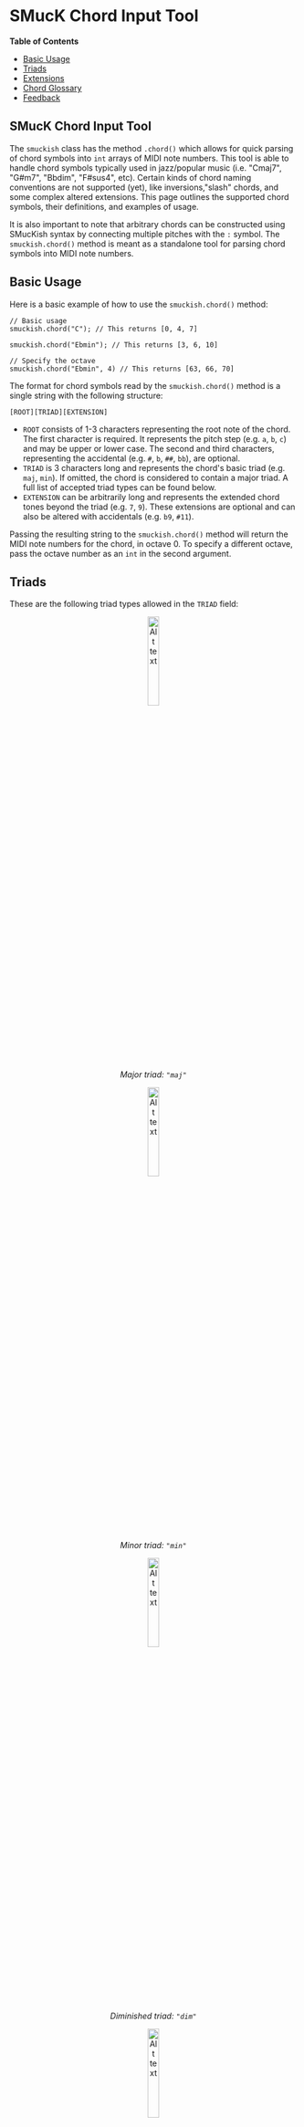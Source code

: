 # SMucK Chord Input Tool

**Table of Contents**
- [Basic Usage](#basic-usage)
- [Triads](#triads)
- [Extensions](#extensions)
- [Chord Glossary](#chord-glossary)
- [Feedback](#feedback)

## SMucK Chord Input Tool

The `smuckish` class has the method `.chord()` which allows for quick parsing of chord symbols into `int` arrays of MIDI note numbers. This tool is able to handle chord symbols typically used in jazz/popular music (i.e. "Cmaj7", "G#m7", "Bbdim", "F#sus4", etc). Certain kinds of chord naming conventions are not supported (yet), like inversions,"slash" chords, and some complex altered extensions. This page outlines the supported chord symbols, their definitions, and examples of usage. 

It is also important to note that arbitrary chords can be constructed using SMucKish syntax by connecting multiple pitches with the `:` symbol. The `smuckish.chord()` method is meant as a standalone tool for parsing chord symbols into MIDI note numbers. 

## Basic Usage

Here is a basic example of how to use the `smuckish.chord()` method:

```
// Basic usage
smuckish.chord("C"); // This returns [0, 4, 7]

smuckish.chord("Ebmin"); // This returns [3, 6, 10]

// Specify the octave
smuckish.chord("Ebmin", 4) // This returns [63, 66, 70]
```

The format for chord symbols read by the `smuckish.chord()` method is a single string with the following structure:

```
[ROOT][TRIAD][EXTENSION]
```

- `ROOT` consists of 1-3 characters representing the root note of the chord. The first character is required. It represents the pitch step (e.g. `a`, `b`, `c`) and may be upper or lower case. The second and third characters, representing the accidental (e.g. `#`, `b`, `##`, `bb`), are optional.
- `TRIAD` is 3 characters long and represents the chord's basic triad (e.g. `maj`, `min`). If omitted, the chord is considered to contain a major triad. A full list of accepted triad types can be found below.
- `EXTENSION` can be arbitrarily long and represents the extended chord tones beyond the triad (e.g. `7`, `9`). These extensions are optional and can also be altered with accidentals (e.g. `b9`, `#11`).

Passing the resulting string to the `smuckish.chord()` method will return the MIDI note numbers for the chord, in octave 0. To specify a different octave, pass the octave number as an `int` in the second argument.

## Triads

These are the following triad types allowed in the `TRIAD` field:

<div style="text-align: center;">
  <img src="../images/chords/maj.svg" alt="Alt text" width="20%">
  <p style="font-style: italic;">Major triad: <code>"maj"</code></p>
</div>
<div style="text-align: center;">
  <img src="../images/chords/min.svg" alt="Alt text" width="20%">
  <p style="font-style: italic;">Minor triad: <code>"min"</code></p>
</div>
<div style="text-align: center;">
  <img src="../images/chords/dim.svg" alt="Alt text" width="20%">
  <p style="font-style: italic;">Diminished triad: <code>"dim"</code></p>
</div>
<div style="text-align: center;">
  <img src="../images/chords/aug.svg" alt="Alt text" width="20%">
  <p style="font-style: italic;">Augmented triad: <code>"aug"</code></p>
</div>
<div style="text-align: center;">
  <img src="../images/chords/sus.svg" alt="Alt text" width="20%">
  <p style="font-style: italic;">Suspended 4th chord: <code>"sus"</code></p>
</div>


## Extensions

The `EXTENSION` field contains chord tones beyond the triad. Valid extension values are: `6`, `7`, `9`, `11`, `13`, `b9`, `#9`, `#11`, and `b13`. Some chord tones are "inferred" from the triad. For instance, a `maj7` places a major seventh above the root note, while a `min7` places a minor seventh above the root note. Also, higher extensions such as `9`, `11`, and `13` also imply the presence of lower extensions. For example, a `maj9` chord contains a major seventh and a ninth, and a `min11` chord contains a minor seventh, a ninth, and the eleventh. This is done in accordance with the "common practice" chord naming conventions. A complete list of all supported extensions and their definitions can be found below.

### Seventh Chords

<div style="text-align: center;">
  <img src="../images/chords/maj7.svg" alt="Alt text" width="20%">
  <p style="font-style: italic;">Major 7th chord: <code>"maj7"</code></p>
</div>

<div style="text-align: center;">
  <img src="../images/chords/dom7.svg" alt="Alt text" width="20%">
  <p style="font-style: italic;">Dominant 7th chord: <code>"dom7" or just "7"</code></p>
</div>

<div style="text-align: center;">
  <img src="../images/chords/min7.svg" alt="Alt text" width="20%">
  <p style="font-style: italic;">Minor 7th chord: <code>"min7"</code></p>
</div>

<div style="text-align: center;">
  <img src="../images/chords/min7b5.svg" alt="Alt text" width="20%">
  <p style="font-style: italic;">Minor 7th flat 5 (half-diminished)chord: <code>"min7b5"</code></p>
</div>

<div style="text-align: center;">
  <img src="../images/chords/dim7.svg" alt="Alt text" width="20%">
  <p style="font-style: italic;">Diminished 7th (fully diminished)chord: <code>"dim7"</code></p>
</div>

<div style="text-align: center;">
  <img src="../images/chords/aug7.svg" alt="Alt text" width="20%">
  <p style="font-style: italic;">Augmented 7th chord: <code>"aug7"</code></p>
</div>

<div style="text-align: center;">
  <img src="../images/chords/sus7.svg" alt="Alt text" width="20%">
  <p style="font-style: italic;">Suspended 4th 7th chord: <code>"sus7"</code></p>
</div>

(Not technically seventh chords, but they have 4 notes)

<div style="text-align: center;">
  <img src="../images/chords/maj6.svg" alt="Alt text" width="20%">
  <p style="font-style: italic;">Major 6th chord: <code>"maj6" or just "6"</code></p>
</div>

<div style="text-align: center;">
  <img src="../images/chords/min6.svg" alt="Alt text" width="20%">
  <p style="font-style: italic;">Minor 6th chord: <code>"min6"</code></p>
</div>

### Ninth, Eleventh, and Thirteenth Chords

Ninth, eleventh, and thirteenth chords have the following behavior:
- When a ninth chord is specified, it is parsed the same as a seventh chord, but with the addition of a major ninth above the root. 
- When an eleventh chord is specified, it is parsed the same as a ninth chord, but with the addition of a perfect eleventh above the root.
- When a thirteenth chord is specified, it is parsed the same as a **ninth** chord, but with the addition of a major thirteenth above the root. NOTE: the eleventh is not "implied" with thirteenth chords.

### Alterations

Any of the upper extensions (9th, 11th, or 13th) can be altered with a sharp (`#`) or flat (`b`) symbol. 

- Both `b9` and `#9` and valid and can exist simultaneously.
- `b11` and `#11` are both technically valid, but `b11` is enharmonically equivalent to the major 3rd, so it is generally not used.
- `b13` and `#13` are both technically valid, but `#13` is enharmonically equivalent to the minor 7th, so it is generally not used.

Any combination of these alterations is valid. For example, the chord `C7b9#11b13` will give the following:

<div style="text-align: center;">
  <img src="../images/chords/alt7.svg" alt="Alt text" width="20%">
  <p style="font-style: italic;">Altered 7th chord: <code>"C7b9#11b13"</code></p>
</div>


## Chord Glossary

For convenience, here is a list of extended chords and their appropriate chord symbols. Some of these chords are not typically used (especially some of the 11th chords, like "maj11"), but are still technically valid entries so are included.

### Ninth Chords

<div style="text-align: center;">
  <img src="../images/chords/maj9.svg" alt="Alt text" width="20%">
  <p style="font-style: italic;">Major 9th chord: <code>"maj9"</code></p>
</div>

<div style="text-align: center;">
  <img src="../images/chords/dom9.svg" alt="Alt text" width="20%">
  <p style="font-style: italic;">Dominant 9th chord: <code>"dom9" or just "9"</code></p>
</div>

<div style="text-align: center;">
  <img src="../images/chords/min9.svg" alt="Alt text" width="20%">
  <p style="font-style: italic;">Minor 9th chord: <code>"min9"</code></p>
</div>

<div style="text-align: center;">
  <img src="../images/chords/min9b5.svg" alt="Alt text" width="20%">
  <p style="font-style: italic;">Minor 9th flat 5 chord: <code>"min9b5"</code></p>
</div>

<div style="text-align: center;">
  <img src="../images/chords/dim9.svg" alt="Alt text" width="20%">
  <p style="font-style: italic;">Diminished 9th chord: <code>"dim9"</code></p>
</div>

<div style="text-align: center;">
  <img src="../images/chords/aug9.svg" alt="Alt text" width="20%">
  <p style="font-style: italic;">Augmented 9th chord: <code>"aug9"</code></p>
</div>

<div style="text-align: center;">
  <img src="../images/chords/sus9.svg" alt="Alt text" width="20%">
  <p style="font-style: italic;">Suspended 9th chord: <code>"sus9"</code></p>
</div>

### Eleventh Chords

<div style="text-align: center;">
  <img src="../images/chords/maj11.svg" alt="Alt text" width="20%">
  <p style="font-style: italic;">Major 11th chord (DUBIOUS): <code>"maj11"</code></p>
</div>

<div style="text-align: center;">
  <img src="../images/chords/dom11.svg" alt="Alt text" width="20%">
  <p style="font-style: italic;">Dominant 11th chord (DUBIOUS): <code>"dom11" or just "11"</code></p>
</div>

<div style="text-align: center;">
  <img src="../images/chords/min11.svg" alt="Alt text" width="20%">
  <p style="font-style: italic;">Minor 11th chord: <code>"min11"</code></p>
</div>

<div style="text-align: center;">
  <img src="../images/chords/dim11.svg" alt="Alt text" width="20%">
  <p style="font-style: italic;">Diminished 11th chord: <code>"dim11"</code></p>
</div>

<div style="text-align: center;">
  <img src="../images/chords/aug11.svg" alt="Alt text" width="20%">
  <p style="font-style: italic;">Augmented 11th chord (DUBIOUS): <code>"aug11"</code></p>
</div>

<div style="text-align: center;">
  <img src="../images/chords/sus11.svg" alt="Alt text" width="20%">
  <p style="font-style: italic;">Suspended 11th chord (DUBIOUS): <code>"sus11"</code></p>
</div>

### Thirteenth Chords

<div style="text-align: center;">
  <img src="../images/chords/maj13.svg" alt="Alt text" width="20%">
  <p style="font-style: italic;">Major 13th chord: <code>"maj13"</code></p>
</div>

<div style="text-align: center;">
  <img src="../images/chords/dom13.svg" alt="Alt text" width="20%">
  <p style="font-style: italic;">Dominant 13th chord: <code>"dom13" or just "13"</code></p>
</div>

<div style="text-align: center;">
  <img src="../images/chords/min13.svg" alt="Alt text" width="20%">
  <p style="font-style: italic;">Minor 13th chord: <code>"min13"</code></p>
</div>

<div style="text-align: center;">
  <img src="../images/chords/dim13.svg" alt="Alt text" width="20%">
  <p style="font-style: italic;">Diminished 13th chord: <code>"dim13"</code></p>
</div>

<div style="text-align: center;">
  <img src="../images/chords/aug13.svg" alt="Alt text" width="20%">
  <p style="font-style: italic;">Augmented 13th chord (DUBIOUS): <code>"aug13"</code></p>
</div>

<div style="text-align: center;">
  <img src="../images/chords/sus13.svg" alt="Alt text" width="20%">
  <p style="font-style: italic;">Suspended 13th chord: <code>"sus13"</code></p>
</div>


## Feedback

This tool is still in development! Some of this parsing might not work as expected. There also may be other chord symbols or types that are not supported yet. Please let me know (tae1han@stanford.edu) if you find any issues or have any suggestions for improvements!